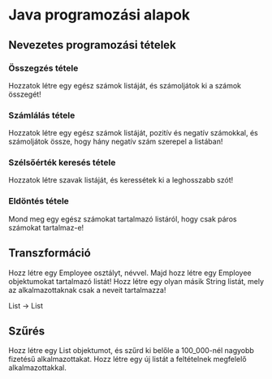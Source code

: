 # Java programozási alapok

## Nevezetes programozási tételek

### Összegzés tétele

Hozzatok létre egy egész számok listáját, és számoljátok ki a számok összegét!

### Számlálás tétele

Hozzatok létre egy egész számok listáját, pozitív és negatív számokkal,
és számoljátok össze, hogy hány negatív szám szerepel a listában!

### Szélsőérték keresés tétele

Hozzatok létre szavak listáját, és keressétek ki a leghosszabb szót!

### Eldöntés tétele

Mond meg egy egész számokat tartalmazó listáról, hogy csak
páros számokat tartalmaz-e!

## Transzformáció

Hozz létre egy Employee osztályt, névvel. Majd hozz létre egy Employee
objektumokat tartalmazó listát!
Hozz létre egy olyan másik String listát, mely az alkalmazottaknak csak a neveit
tartalmazza!

List<Employee> -> List<String>

## Szűrés

Hozz létre egy List<Employee> objektumot, és szűrd ki belőle a 100_000-nél 
nagyobb fizetésű alkalmazottakat. Hozz létre egy új listát a feltételnek
megfelelő alkalmazottakkal.
